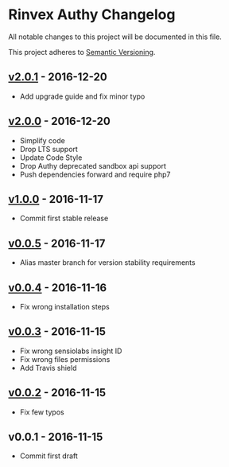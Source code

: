 # Rinvex Authy Changelog

All notable changes to this project will be documented in this file.

This project adheres to [Semantic Versioning](CONTRIBUTING.md).


## [v2.0.1] - 2016-12-20
- Add upgrade guide and fix minor typo

## [v2.0.0] - 2016-12-20
- Simplify code
- Drop LTS support
- Update Code Style
- Drop Authy deprecated sandbox api support
- Push dependencies forward and require php7

## [v1.0.0] - 2016-11-17
- Commit first stable release

## [v0.0.5] - 2016-11-17
- Alias master branch for version stability requirements

## [v0.0.4] - 2016-11-16
- Fix wrong installation steps

## [v0.0.3] - 2016-11-15
- Fix wrong sensiolabs insight ID
- Fix wrong files permissions
- Add Travis shield

## [v0.0.2] - 2016-11-15
- Fix few typos

## v0.0.1 - 2016-11-15
- Commit first draft

[v2.0.1]: https://github.com/rinvex/authy/compare/v2.0.0...v2.0.1
[v2.0.0]: https://github.com/rinvex/authy/compare/v1.0.0...v2.0.0
[v1.0.0]: https://github.com/rinvex/authy/compare/v0.0.5...v1.0.0
[v0.0.5]: https://github.com/rinvex/authy/compare/v0.0.4...v0.0.5
[v0.0.4]: https://github.com/rinvex/authy/compare/v0.0.3...v0.0.4
[v0.0.3]: https://github.com/rinvex/authy/compare/v0.0.2...v0.0.3
[v0.0.2]: https://github.com/rinvex/authy/compare/v0.0.1...v0.0.2
